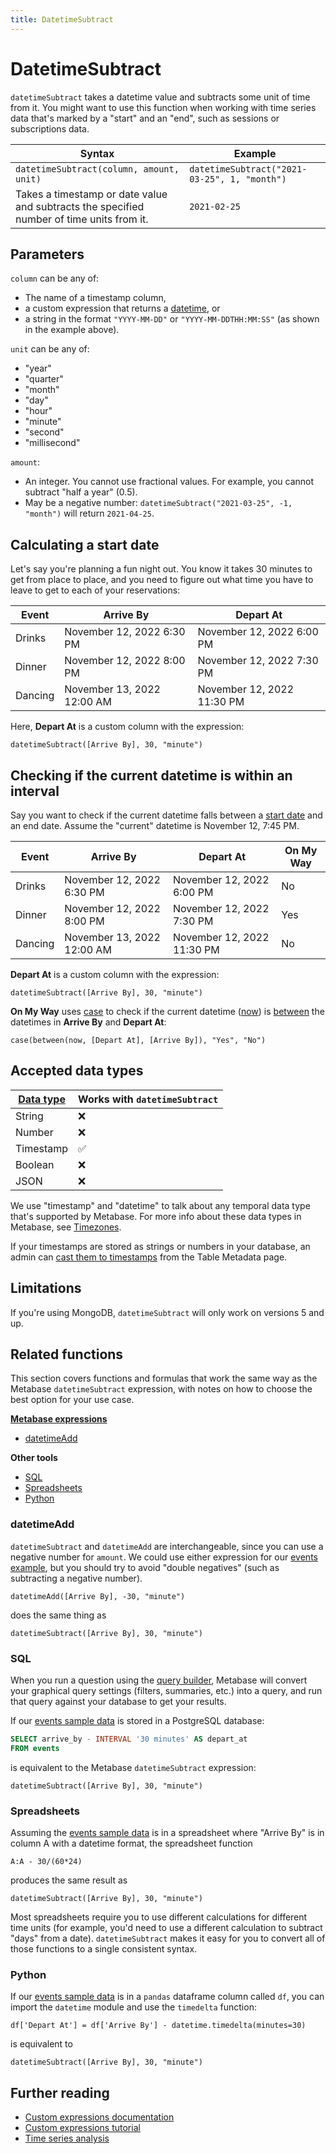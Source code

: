 ```yaml
---
title: DatetimeSubtract
---
```


# DatetimeSubtract

`datetimeSubtract` takes a datetime value and subtracts some unit of time from it. You might want to use this function when working with time series data that's marked by a "start" and an "end", such as sessions or subscriptions data.

| Syntax                                                                                    | Example                                      |
| ----------------------------------------------------------------------------------------- | -------------------------------------------- |
| `datetimeSubtract(column, amount, unit)`                                                  | `datetimeSubtract("2021-03-25", 1, "month")` |
| Takes a timestamp or date value and subtracts the specified number of time units from it. | `2021-02-25`                                 |

## Parameters

`column` can be any of:

- The name of a timestamp column,
- a custom expression that returns a [datetime](#accepted-data-types), or
- a string in the format `"YYYY-MM-DD"` or `"YYYY-MM-DDTHH:MM:SS"` (as shown in the example above).

`unit` can be any of:

- "year"
- "quarter"
- "month"
- "day"
- "hour"
- "minute"
- "second"
- "millisecond"

`amount`:

- An integer. You cannot use fractional values. For example, you cannot subtract "half a year" (0.5).
- May be a negative number: `datetimeSubtract("2021-03-25", -1, "month")` will return `2021-04-25`.

## Calculating a start date

Let's say you're planning a fun night out. You know it takes 30 minutes to get from place to place, and you need to figure out what time you have to leave to get to each of your reservations:

| Event   | Arrive By                  | Depart At                  |
| ------- | -------------------------- | -------------------------- |
| Drinks  | November 12, 2022 6:30 PM  | November 12, 2022 6:00 PM  |
| Dinner  | November 12, 2022 8:00 PM  | November 12, 2022 7:30 PM  |
| Dancing | November 13, 2022 12:00 AM | November 12, 2022 11:30 PM |

Here, **Depart At** is a custom column with the expression:

```
datetimeSubtract([Arrive By], 30, "minute")
```

## Checking if the current datetime is within an interval

Say you want to check if the current datetime falls between a [start date](#calculating-a-start-date) and an end date. Assume the "current" datetime is November 12, 7:45 PM.

| Event   | Arrive By                  | Depart At                  | On My Way |
| ------- | -------------------------- | -------------------------- | --------- |
| Drinks  | November 12, 2022 6:30 PM  | November 12, 2022 6:00 PM  | No        |
| Dinner  | November 12, 2022 8:00 PM  | November 12, 2022 7:30 PM  | Yes       |
| Dancing | November 13, 2022 12:00 AM | November 12, 2022 11:30 PM | No        |

**Depart At** is a custom column with the expression:

```
datetimeSubtract([Arrive By], 30, "minute")
```

**On My Way** uses [case](../expressions/case.md) to check if the current datetime ([now](../expressions/now.md)) is [between](../expressions-list.md#between) the datetimes in **Arrive By** and **Depart At**:

```
case(between(now, [Depart At], [Arrive By]), "Yes", "No")
```

## Accepted data types

| [Data type](https://www.metabase.com/learn/grow-your-data-skills/data-fundamentals/data-types-overview#examples-of-data-types) | Works with `datetimeSubtract` |
| ------------------------------------------------------------------------------------------------------------------------------ | ----------------------------- |
| String                                                                                                                         | ❌                            |
| Number                                                                                                                         | ❌                            |
| Timestamp                                                                                                                      | ✅                            |
| Boolean                                                                                                                        | ❌                            |
| JSON                                                                                                                           | ❌                            |

We use "timestamp" and "datetime" to talk about any temporal data type that's supported by Metabase. For more info about these data types in Metabase, see [Timezones](../../../configuring-metabase/timezones.md#data-types).

If your timestamps are stored as strings or numbers in your database, an admin can [cast them to timestamps](../../../data-modeling/metadata-editing.md#casting-to-a-specific-data-type) from the Table Metadata page.

## Limitations

If you're using MongoDB, `datetimeSubtract` will only work on versions 5 and up.

## Related functions

This section covers functions and formulas that work the same way as the Metabase `datetimeSubtract` expression, with notes on how to choose the best option for your use case.

**[Metabase expressions](../expressions-list.md)**

- [datetimeAdd](#datetimeadd)

**Other tools**

- [SQL](#sql)
- [Spreadsheets](#spreadsheets)
- [Python](#python)

### datetimeAdd

`datetimeSubtract` and `datetimeAdd` are interchangeable, since you can use a negative number for `amount`. We could use either expression for our [events example](#calculating-a-start-date), but you should try to avoid "double negatives" (such as subtracting a negative number).

```
datetimeAdd([Arrive By], -30, "minute")
```

does the same thing as

```
datetimeSubtract([Arrive By], 30, "minute")
```

### SQL

When you run a question using the [query builder](https://www.metabase.com/glossary/query-builder), Metabase will convert your graphical query settings (filters, summaries, etc.) into a query, and run that query against your database to get your results.

If our [events sample data](#calculating-a-start-date) is stored in a PostgreSQL database:

```sql
SELECT arrive_by - INTERVAL '30 minutes' AS depart_at
FROM events
```

is equivalent to the Metabase `datetimeSubtract` expression:

```
datetimeSubtract([Arrive By], 30, "minute")
```

### Spreadsheets

Assuming the [events sample data](#calculating-a-start-date) is in a spreadsheet where "Arrive By" is in column A with a datetime format, the spreadsheet function

```
A:A - 30/(60*24)
```

produces the same result as

```
datetimeSubtract([Arrive By], 30, "minute")
```

Most spreadsheets require you to use different calculations for different time units (for example, you'd need to use a different calculation to subtract "days" from a date). `datetimeSubtract` makes it easy for you to convert all of those functions to a single consistent syntax.

### Python

If our [events sample data](#calculating-a-start-date) is in a `pandas` dataframe column called `df`, you can import the `datetime` module and use the `timedelta` function:

```
df['Depart At'] = df['Arrive By'] - datetime.timedelta(minutes=30)
```

is equivalent to

```
datetimeSubtract([Arrive By], 30, "minute")
```

## Further reading

- [Custom expressions documentation](../expressions.md)
- [Custom expressions tutorial](https://www.metabase.com/learn/metabase-basics/querying-and-dashboards/questions/custom-expressions)
- [Time series analysis](https://www.metabase.com/learn/metabase-basics/querying-and-dashboards/time-series/start)
